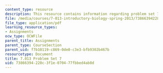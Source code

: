 ```yaml
---
content_type: resource
description: This resource contains information regarding problem set 7.
file: /media/courses/7-013-introductory-biology-spring-2013/73866394228c3f1e070477fbbed4ab8d_MIT7_013S13_Pset7Q.pdf
file_type: application/pdf
learning_resource_types:
- Assignments
ocw_type: OCWFile
parent_title: Assignments
parent_type: CourseSection
parent_uid: f7b10119-c869-0de0-c3e3-bfb9302b467b
resourcetype: Document
title: 7.013 Problem Set 7
uid: 73866394-228c-3f1e-0704-77fbbed4ab8d
---
```


